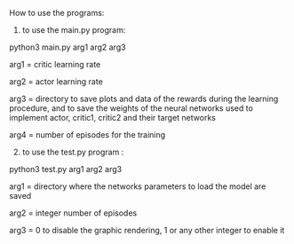 How to use the programs:

1. to use the main.py program: 

python3 main.py arg1 arg2 arg3 

arg1 = critic learning rate 

arg2 = actor learning rate 

arg3 = directory to save plots and data of the rewards during the learning procedure, and to save the weights of the neural networks used to implement actor, critic1, critic2 and their target networks 

arg4 = number of episodes for the training

2. to use the test.py program : 

python3 test.py arg1 arg2 arg3 

arg1 = directory where the networks parameters to load the model are saved 

arg2 = integer number of episodes 

arg3 = 0 to disable the graphic rendering, 1 or any other integer to enable it 

